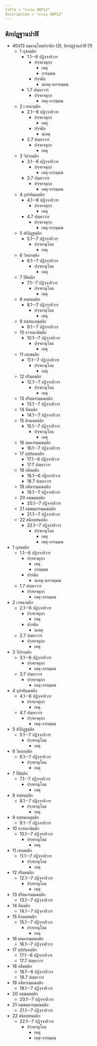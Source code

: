 ```yaml
---
title = "สารบัญ 40P13"
description = "สารบัญ 40P13"
---
```


## ติกปฏฺฐานปาฬิ

- 40ปฺ13 ธมฺมานุโลมปจฺจนีย (3), ติกปฏฺฐานปาฬิ (1)
  - 1 กุสลตฺติก
    - 1.1--6 ปฏิจฺจาทิวาร
      - ปจฺจยจตุกฺก
        - เหตุ
        - อารมฺมณ
      - ปจฺจนีย
        - นเหตุ-นอารมฺมณ
    - 1.7 ปญฺหาวาร
      - ปจฺจยจตุกฺก
        - เหตุ-อารมฺมณ
  - 2 เวทนาตฺติก
    - 2.1--6 ปฏิจฺจาทิวาร
      - ปจฺจยจตุกฺก
        - เหตุ
      - ปจฺจนีย
        - นเหตุ
    - 2.7 ปญฺหาวาร
      - ปจฺจยจตุกฺก
        - เหตุ
  - 3 วิปากตฺติก
    - 3.1--6 ปฏิจฺจาทิวาร
      - ปจฺจยจตุกฺก
        - เหตุ-อารมฺมณ
    - 3.7 ปญฺหาวาร
      - ปจฺจยจตุกฺก
        - เหตุ-อารมฺมณ
  - 4 อุปาทินฺนตฺติก
    - 4.1--6 ปฏิจฺจาทิวาร
      - ปจฺจยจตุกฺก
        - เหตุ
    - 4.7 ปญฺหาวาร
      - ปจฺจยจตุกฺก
        - เหตุ-อารมฺมณ
  - 5 สํกิลิฏฺฐตฺติก
    - 5.1--7 ปฏิจฺจาทิวาร
      - ปจฺจยานุโลม
        - เหตุ
  - 6 วิตกฺกตฺติก
    - 6.1--7 ปฏิจฺจาทิวาร
      - ปจฺจยานุโลม
        - เหตุ
  - 7 ปีติตฺติก
    - 7.1--7 ปฏิจฺจาทิวาร
      - ปจฺจยานุโลม
        - เหตุ
  - 8 ทสฺสนตฺติก
    - 8.1--7 ปฏิจฺจาทิวาร
      - ปจฺจยานุโลม
        - เหตุ
  - 9 ทสฺสนเหตุตฺติก
    - 9.1--7 ปฏิจฺจาทิวาร
  - 10 อาจยคามิตฺติก
    - 10.1--7 ปฏิจฺจาทิวาร
      - ปจฺจยานุโลม
        - เหตุ
  - 11 เสกฺขตฺติก
    - 11.1--7 ปฏิจฺจาทิวาร
      - ปจฺจยานุโลม
        - เหตุ
  - 12 ปริตฺตตฺติก
    - 12.1--7 ปฏิจฺจาทิวาร
      - ปจฺจยานุโลม
        - เหตุ
  - 13 ปริตฺตารมฺมณตฺติก
    - 13.1--7 ปฏิจฺจาทิวาร
  - 14 หีนตฺติก
    - 14.1--7 ปฏิจฺจาทิวาร
  - 15 มิจฺฉตฺตตฺติก
    - 15.1--7 ปฏิจฺจาทิวาร
      - ปจฺจยานุโลม
        - เหตุ
  - 16 มคฺคารมฺมณตฺติก
    - 16.1--7 ปฏิจฺจาทิวาร
  - 17 อุปฺปนฺนตฺติก
    - 17.1--6 ปฏิจฺจาทิวาร
    - 17.7 ปญฺหาวาร
  - 18 อตีตตฺติก
    - 18.1--6 ปฏิจฺจาทิวาร
    - 18.7 ปญฺหาวาร
  - 19 อตีตารมฺมณตฺติก
    - 19.1--7 ปฏิจฺจาทิวาร
  - 20 อชฺฌตฺตตฺติก
    - 20.1--7 ปฏิจฺจาทิวาร
  - 21 อชฺฌตฺตารมฺมณตฺติก
    - 21.1--7 ปฏิจฺจาทิวาร
  - 22 สนิทสฺสนตฺติก
    - 22.1--7 ปฏิจฺจาทิวาร
      - ปจฺจยานุโลม
        - เหตุ
        - เหตุ-อารมฺมณ
- 1 กุสลตฺติก
  - 1.1--6 ปฏิจฺจาทิวาร
    - ปจฺจยจตุกฺก
      - เหตุ
      - อารมฺมณ
    - ปจฺจนีย
      - นเหตุ-นอารมฺมณ
  - 1.7 ปญฺหาวาร
    - ปจฺจยจตุกฺก
      - เหตุ-อารมฺมณ
- 2 เวทนาตฺติก
  - 2.1--6 ปฏิจฺจาทิวาร
    - ปจฺจยจตุกฺก
      - เหตุ
    - ปจฺจนีย
      - นเหตุ
  - 2.7 ปญฺหาวาร
    - ปจฺจยจตุกฺก
      - เหตุ
- 3 วิปากตฺติก
  - 3.1--6 ปฏิจฺจาทิวาร
    - ปจฺจยจตุกฺก
      - เหตุ-อารมฺมณ
  - 3.7 ปญฺหาวาร
    - ปจฺจยจตุกฺก
      - เหตุ-อารมฺมณ
- 4 อุปาทินฺนตฺติก
  - 4.1--6 ปฏิจฺจาทิวาร
    - ปจฺจยจตุกฺก
      - เหตุ
  - 4.7 ปญฺหาวาร
    - ปจฺจยจตุกฺก
      - เหตุ-อารมฺมณ
- 5 สํกิลิฏฺฐตฺติก
  - 5.1--7 ปฏิจฺจาทิวาร
    - ปจฺจยานุโลม
      - เหตุ
- 6 วิตกฺกตฺติก
  - 6.1--7 ปฏิจฺจาทิวาร
    - ปจฺจยานุโลม
      - เหตุ
- 7 ปีติตฺติก
  - 7.1--7 ปฏิจฺจาทิวาร
    - ปจฺจยานุโลม
      - เหตุ
- 8 ทสฺสนตฺติก
  - 8.1--7 ปฏิจฺจาทิวาร
    - ปจฺจยานุโลม
      - เหตุ
- 9 ทสฺสนเหตุตฺติก
  - 9.1--7 ปฏิจฺจาทิวาร
- 10 อาจยคามิตฺติก
  - 10.1--7 ปฏิจฺจาทิวาร
    - ปจฺจยานุโลม
      - เหตุ
- 11 เสกฺขตฺติก
  - 11.1--7 ปฏิจฺจาทิวาร
    - ปจฺจยานุโลม
      - เหตุ
- 12 ปริตฺตตฺติก
  - 12.1--7 ปฏิจฺจาทิวาร
    - ปจฺจยานุโลม
      - เหตุ
- 13 ปริตฺตารมฺมณตฺติก
  - 13.1--7 ปฏิจฺจาทิวาร
- 14 หีนตฺติก
  - 14.1--7 ปฏิจฺจาทิวาร
- 15 มิจฺฉตฺตตฺติก
  - 15.1--7 ปฏิจฺจาทิวาร
    - ปจฺจยานุโลม
      - เหตุ
- 16 มคฺคารมฺมณตฺติก
  - 16.1--7 ปฏิจฺจาทิวาร
- 17 อุปฺปนฺนตฺติก
  - 17.1--6 ปฏิจฺจาทิวาร
  - 17.7 ปญฺหาวาร
- 18 อตีตตฺติก
  - 18.1--6 ปฏิจฺจาทิวาร
  - 18.7 ปญฺหาวาร
- 19 อตีตารมฺมณตฺติก
  - 19.1--7 ปฏิจฺจาทิวาร
- 20 อชฺฌตฺตตฺติก
  - 20.1--7 ปฏิจฺจาทิวาร
- 21 อชฺฌตฺตารมฺมณตฺติก
  - 21.1--7 ปฏิจฺจาทิวาร
- 22 สนิทสฺสนตฺติก
  - 22.1--7 ปฏิจฺจาทิวาร
    - ปจฺจยานุโลม
      - เหตุ
      - เหตุ-อารมฺมณ